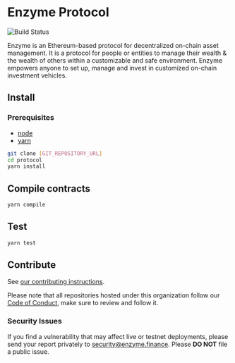 # Enzyme Protocol

![Build Status](../../workflows/CI/badge.svg)

Enzyme is an Ethereum-based protocol for decentralized on-chain asset management. It is a protocol for people or entities to manage their wealth & the wealth of others within a customizable and safe environment. Enzyme empowers anyone to set up, manage and invest in customized on-chain investment vehicles.

## Install

### Prerequisites

- [node](https://www.nodejs.org)
- [yarn](https://www.yarnpkg.com)

```sh
git clone [GIT_REPOSITORY_URL]
cd protocol
yarn install
```

## Compile contracts

```sh
yarn compile
```

## Test

```sh
yarn test
```

## Contribute

See [our contributing instructions](CONTRIBUTING.md).

Please note that all repositories hosted under this organization follow our [Code of Conduct](CODE_OF_CONDUCT.md), make sure to review and follow it.

### Security Issues

If you find a vulnerability that may affect live or testnet deployments, please send your report privately to [security@enzyme.finance](mailto:security@enzyme.finance). Please **DO NOT** file a public issue.
